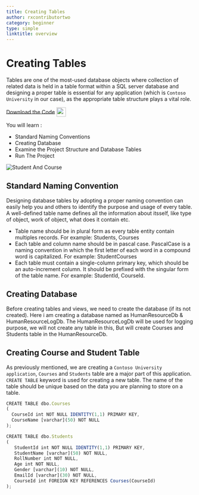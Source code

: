 ```yaml
---
title: Creating Tables
author: rxcontributortwo
category: beginner
type: simple
linktitle: overview
---
```


# Creating Tables
Tables are one of the most-used database objects where collection of related data is held in a table format within a SQL server database and designing a proper table is essential for any application (which is `Contoso University` in our case), as the appropriate table structure plays a vital role. 

<a role="button" target="_blank" class="git-link-button" href="https://github.com/rxweb/RxWebCore/blob/master/src/Samples/AspNetCore/Documentation%20Examples/Tours%20of%20Contoso%20Application/Beginner/ContosoApplication/SQL%20Scripts/main.sql#L1678-L1700" class="git-link-button"><span style="vertical-align: middle">Download the Code</span><img class="_3-99 img" src="https://scontent.famd5-1.fna.fbcdn.net/v/t39.2365-6/21630666_872184906282544_8997395837269049344_n.png?_nc_cat=106&amp;_nc_ohc=ixvAzbNREvgAX9AAb7C&amp;_nc_ht=scontent.famd5-1.fna&amp;oh=738ee91e1ae8331712186222788828a0&amp;oe=5ED55A8A" height="25" alt="" style="vertical-align:middle;margin-left: 4px;max-width: 654px;"></a>

You will learn :

<ul class="bullet-list">
  <li class="overview-nav-item">Standard Naming Conventions</li> 
  <li class="overview-nav-item">Creating Database</li>
  <li class="overview-nav-item">Examine the Project Structure and Database Tables</li>
  <li class="overview-nav-item">Run The Project</li>
</ul>


![Student And Course](Images/student-course.PNG)


## Standard Naming Convention
Designing database tables by adopting a proper naming convention can easily help you and others to identify the purpose and usage of every table. A well-defined table name defines all the information about itsself, like type of object, work of object, what does it contain etc.

<ul class="bullet-list">
  <li>Table name should be in plural form as every table entity contain multiples records. For example: Students, Courses</li> 
  <li>Each table and column name should be in pascal case. PascalCase is a naming convention in which the first letter of each word in a compound word is capitalized. For example: StudentCourses</li>
  <li>Each table must contain a single-column primary key, which should be an auto-increment column. It should be prefixed with the singular form of the table name. For example: StudentId, CourseId.</li>
</ul>

## Creating Database
Before creating tables and views, we need to create the database (if its not created). Here i am creating a database named as HumanResourceDb & HumanResourceLogDb. The HumanResourceLogDb will be used for logging purpose, we will not create any table in this, But will create Courses and Students table in the HumanResourceDb.

## Creating Course and Student Table

As previously mentioned, we are creating a `Contoso University application`, `Courses` and `Students` table are a major part of this application. `CREATE TABLE` keyword is used for creating a new table. The name of the table should be unique based on the data you are planning to store on a table.


````js
CREATE TABLE dbo.Courses
( 
  CourseId int NOT NULL IDENTITY(1,1) PRIMARY KEY,
  CourseName [varchar](50) NOT NULL 
);
````  

````js
CREATE TABLE dbo.Students
(
   StudentId int NOT NULL IDENTITY(1,1) PRIMARY KEY,
   StudentName [varchar](50) NOT NULL,
   RollNumber int NOT NULL,
   Age int NOT NULL,
   Gender [varchar](10) NOT NULL,
   EmailId [varchar](30) NOT NULL,
   CourseId int FOREIGN KEY REFERENCES Courses(CourseId) 
);
````  